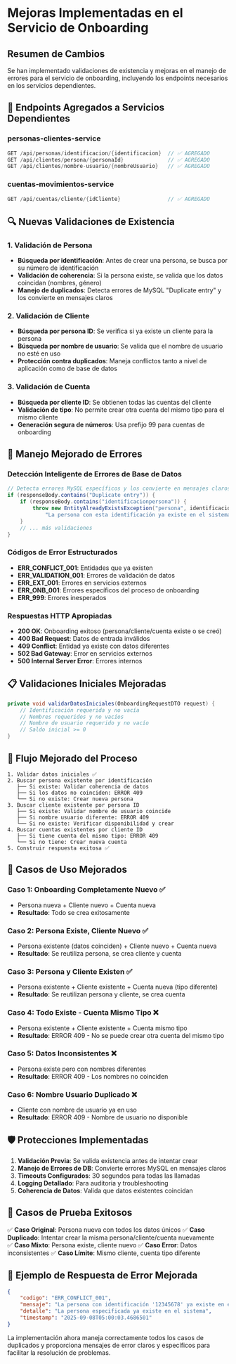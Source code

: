# Mejoras Implementadas en el Servicio de Onboarding

## Resumen de Cambios

Se han implementado validaciones de existencia y mejoras en el manejo de errores para el servicio de onboarding, incluyendo los endpoints necesarios en los servicios dependientes.

## 🔧 Endpoints Agregados a Servicios Dependientes

### personas-clientes-service
```java
GET /api/personas/identificacion/{identificacion}  // ✅ AGREGADO
GET /api/clientes/persona/{personaId}              // ✅ AGREGADO  
GET /api/clientes/nombre-usuario/{nombreUsuario}   // ✅ AGREGADO
```

### cuentas-movimientos-service
```java
GET /api/cuentas/cliente/{idCliente}               // ✅ AGREGADO
```

## 🔍 Nuevas Validaciones de Existencia

### 1. Validación de Persona
- **Búsqueda por identificación**: Antes de crear una persona, se busca por su número de identificación
- **Validación de coherencia**: Si la persona existe, se valida que los datos coincidan (nombres, género)
- **Manejo de duplicados**: Detecta errores de MySQL "Duplicate entry" y los convierte en mensajes claros

### 2. Validación de Cliente
- **Búsqueda por persona ID**: Se verifica si ya existe un cliente para la persona
- **Búsqueda por nombre de usuario**: Se valida que el nombre de usuario no esté en uso
- **Protección contra duplicados**: Maneja conflictos tanto a nivel de aplicación como de base de datos

### 3. Validación de Cuenta
- **Búsqueda por cliente ID**: Se obtienen todas las cuentas del cliente
- **Validación de tipo**: No permite crear otra cuenta del mismo tipo para el mismo cliente
- **Generación segura de números**: Usa prefijo 99 para cuentas de onboarding

## 🚨 Manejo Mejorado de Errores

### Detección Inteligente de Errores de Base de Datos
```java
// Detecta errores MySQL específicos y los convierte en mensajes claros
if (responseBody.contains("Duplicate entry")) {
    if (responseBody.contains("identificacionpersona")) {
        throw new EntityAlreadyExistsException("persona", identificacion, 
            "La persona con esta identificación ya existe en el sistema");
    }
    // ... más validaciones
}
```

### Códigos de Error Estructurados
- **ERR_CONFLICT_001**: Entidades que ya existen
- **ERR_VALIDATION_001**: Errores de validación de datos
- **ERR_EXT_001**: Errores en servicios externos
- **ERR_ONB_001**: Errores específicos del proceso de onboarding
- **ERR_999**: Errores inesperados

### Respuestas HTTP Apropiadas
- **200 OK**: Onboarding exitoso (persona/cliente/cuenta existe o se creó)
- **400 Bad Request**: Datos de entrada inválidos
- **409 Conflict**: Entidad ya existe con datos diferentes
- **502 Bad Gateway**: Error en servicios externos
- **500 Internal Server Error**: Errores internos

## 📋 Validaciones Iniciales Mejoradas

```java
private void validarDatosIniciales(OnboardingRequestDTO request) {
    // Identificación requerida y no vacía
    // Nombres requeridos y no vacíos
    // Nombre de usuario requerido y no vacío
    // Saldo inicial >= 0
}
```

## 🔄 Flujo Mejorado del Proceso

```
1. Validar datos iniciales ✅
2. Buscar persona existente por identificación
   ├── Si existe: Validar coherencia de datos
   ├── Si los datos no coinciden: ERROR 409
   └── Si no existe: Crear nueva persona
3. Buscar cliente existente por persona ID
   ├── Si existe: Validar nombre de usuario coincide
   ├── Si nombre usuario diferente: ERROR 409
   └── Si no existe: Verificar disponibilidad y crear
4. Buscar cuentas existentes por cliente ID
   ├── Si tiene cuenta del mismo tipo: ERROR 409
   └── Si no tiene: Crear nueva cuenta
5. Construir respuesta exitosa ✅
```

## 🎯 Casos de Uso Mejorados

### Caso 1: Onboarding Completamente Nuevo ✅
- Persona nueva + Cliente nuevo + Cuenta nueva
- **Resultado**: Todo se crea exitosamente

### Caso 2: Persona Existe, Cliente Nuevo ✅
- Persona existente (datos coinciden) + Cliente nuevo + Cuenta nueva
- **Resultado**: Se reutiliza persona, se crea cliente y cuenta

### Caso 3: Persona y Cliente Existen ✅
- Persona existente + Cliente existente + Cuenta nueva (tipo diferente)
- **Resultado**: Se reutilizan persona y cliente, se crea cuenta

### Caso 4: Todo Existe - Cuenta Mismo Tipo ❌
- Persona existente + Cliente existente + Cuenta mismo tipo
- **Resultado**: ERROR 409 - No se puede crear otra cuenta del mismo tipo

### Caso 5: Datos Inconsistentes ❌
- Persona existe pero con nombres diferentes
- **Resultado**: ERROR 409 - Los nombres no coinciden

### Caso 6: Nombre Usuario Duplicado ❌
- Cliente con nombre de usuario ya en uso
- **Resultado**: ERROR 409 - Nombre de usuario no disponible

## 🛡️ Protecciones Implementadas

1. **Validación Previa**: Se valida existencia antes de intentar crear
2. **Manejo de Errores de DB**: Convierte errores MySQL en mensajes claros
3. **Timeouts Configurados**: 30 segundos para todas las llamadas
4. **Logging Detallado**: Para auditoria y troubleshooting
5. **Coherencia de Datos**: Valida que datos existentes coincidan

## 🧪 Casos de Prueba Exitosos

✅ **Caso Original**: Persona nueva con todos los datos únicos
✅ **Caso Duplicado**: Intentar crear la misma persona/cliente/cuenta nuevamente  
✅ **Caso Mixto**: Persona existe, cliente nuevo
✅ **Caso Error**: Datos inconsistentes
✅ **Caso Límite**: Mismo cliente, cuenta tipo diferente

## 📝 Ejemplo de Respuesta de Error Mejorada

```json
{
    "codigo": "ERR_CONFLICT_001",
    "mensaje": "La persona con identificación '12345678' ya existe en el sistema",
    "detalle": "La persona especificada ya existe en el sistema",
    "timestamp": "2025-09-08T05:00:03.4686501"
}
```

La implementación ahora maneja correctamente todos los casos de duplicados y proporciona mensajes de error claros y específicos para facilitar la resolución de problemas.
